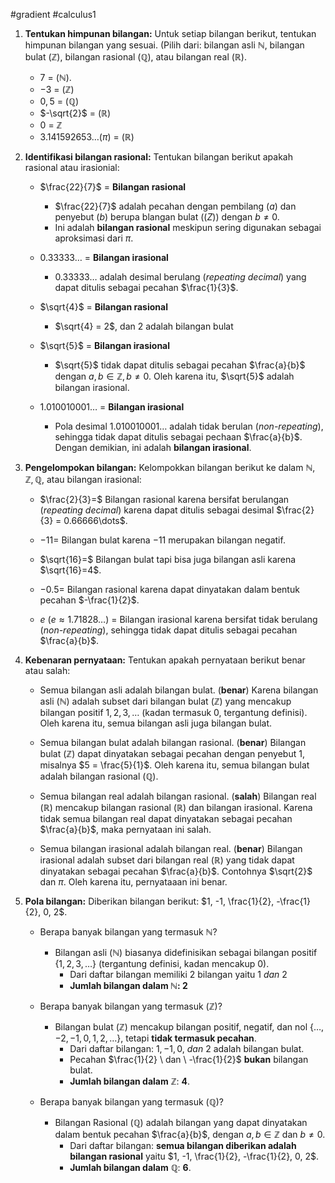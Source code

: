 #gradient  #calculus1 

1. **Tentukan himpunan bilangan:** Untuk setiap bilangan berikut, tentukan himpunan bilangan yang sesuai. (Pilih dari: bilangan asli $\mathbb{N}$, bilangan bulat ($\mathbb{Z}$), bilangan rasional ($\mathbb{Q}$), atau bilangan real ($\mathbb{R}$).
   - $7$ = ($\mathbb{N}$).
   - $-3$ = ($\mathbb{Z}$)
   - $0,5$ = ($\mathbb{Q}$)
   - $-\sqrt{2}$  = ($\mathbb{R}$)
   - $0$ = $\mathbb{Z}$
   - $3.141592653\dots (\pi)$ = ($\mathbb{R}$)
     
2. **Identifikasi bilangan rasional:** Tentukan bilangan berikut apakah rasional atau irasionial:
   - $\frac{22}{7}$ = **Bilangan rasional**
	   - $\frac{22}{7}$ adalah pecahan dengan pembilang ($a$) dan penyebut ($b$) berupa blangan bulat ($\mathbb(Z)$) dengan $b \ne 0$.
	   - Ini adalah **bilangan rasional** meskipun sering digunakan sebagai aproksimasi dari $\pi$.
	     
   - $0.33333\dots$ = **Bilangan irasional**
	   - $0.33333\dots$ adalah desimal berulang (*repeating decimal*) yang dapat ditulis sebagai pecahan $\frac{1}{3}$.
	     
   - $\sqrt{4}$ = **Bilangan rasional**
	   - $\sqrt{4} = 2$, dan $2$ adalah bilangan bulat 
	     
   - $\sqrt{5}$ = **Bilangan irasional**
	   - $\sqrt{5}$ tidak dapat ditulis sebagai pecahan $\frac{a}{b}$ dengan $a, b \in \mathbb{Z}, b \ne 0$. Oleh karena itu, $\sqrt{5}$ adalah bilangan irasional.
	     
   - $1.010010001\dots$ = **Bilangan irasional**
	   - Pola desimal $1.010010001\dots$  adalah tidak berulan (*non-repeating*), sehingga tidak dapat ditulis sebagai pechaan $\frac{a}{b}$. Dengan demikian, ini adalah **bilangan irasional**.
	     
3. **Pengelompokan bilangan:** Kelompokkan bilangan berikut ke dalam $\mathbb{N}, \mathbb{Z}, \mathbb{Q}$, atau bilangan irasional:
   - $\frac{2}{3}=$ Bilangan rasional karena bersifat berulangan (*repeating decimal*) karena dapat ditulis sebagai desimal $\frac{2}{3} = 0.66666\dots$.
     
   - $-11 =$ Bilangan bulat karena $-11$ merupakan bilangan negatif.
     
   - $\sqrt{16}=$ Bilangan bulat tapi bisa juga bilangan asli karena $\sqrt{16}=4$.
     
   - $-0.5=$ Bilangan rasional karena dapat dinyatakan dalam bentuk pecahan $-\frac{1}{2}$.
     
   - $e \ (e \approx 1.71828\dots)$ = Bilangan irasional karena bersifat tidak berulang (*non-repeating*), sehingga tidak dapat ditulis sebagai pecahan $\frac{a}{b}$.
     
4. **Kebenaran pernyataan:** Tentukan apakah pernyataan berikut benar atau salah:
   - Semua bilangan asli adalah bilangan bulat. (**benar**)
     Karena bilangan asli ($\mathbb{N}$) adalah subset dari bilangan bulat ($\mathbb{Z}$) yang mencakup bilangan positif $1,2,3,\dots$ (kadan termasuk $0$, tergantung definisi). Oleh karena itu, semua bilangan asli juga bilangan bulat.
     
   - Semua bilangan bulat adalah bilangan rasional. (**benar**)
     Bilangan bulat ($\mathbb{Z}$) dapat dinyatakan sebagai pecahan dengan penyebut 1, misalnya $5 = \frac{5}{1}$. Oleh karena itu, semua bilangan bulat adalah bilangan rasional ($\mathbb{Q}$).
     
   - Semua bilangan real adalah bilangan rasional. (**salah**)
     Bilangan real ($\mathbb{R}$) mencakup bilangan rasional ($\mathbb{R}$) dan bilangan irasional. Karena tidak semua bilangan real dapat dinyatakan sebagai pecahan $\frac{a}{b}$, maka pernyataan ini salah.
     
   - Semua bilangan irasional adalah bilangan real. (**benar**)
     Bilangan irasional adalah subset dari bilangan real ($\mathbb{R}$) yang tidak dapat dinyatakan sebagai pecahan $\frac{a}{b}$. Contohnya $\sqrt{2}$ dan $\pi$. Oleh karena itu, pernyataaan ini benar.

5. **Pola bilangan:** Diberikan bilangan berikut: $1, -1, \frac{1}{2}, -\frac{1}{2}, 0, 2$.
	- Berapa banyak bilangan yang termasuk $\mathbb{N}$?
		- Bilangan asli ($\mathbb{N}$)  biasanya didefinisikan sebagai bilangan positif $\{1,2,3,\dots \}$ (tergantung definisi, kadan mencakup $0$).
			- Dari daftar bilangan memiliki 2 bilangan yaitu $1 \ dan \ 2$
			- **Jumlah bilangan dalam $\mathbb{N}$: 2**
		  
	- Berapa banyak bilangan yang termasuk ($\mathbb{Z}$)?
		- Bilangan bulat ($\mathbb{Z}$) mencakup bilangan positif, negatif, dan nol $\{\dots, -2, -1, 0,1,2,\dots \}$, tetapi **tidak termasuk pecahan**.
			- Dari daftar bilangan: $1,-1,0, \ dan \ 2$ adalah bilangan bulat.
			- Pecahan $\frac{1}{2} \ dan \ -\frac{1}{2}$ **bukan** bilangan bulat.
			- **Jumlah bilangan dalam** $\mathbb{Z}$: **4**.
		  
	- Berapa banyak bilangan yang termasuk ($\mathbb{Q}$)?
		- Bilangan Rasional ($\mathbb{Q}$) adalah bilangan yang dapat dinyatakan dalam bentuk pecahan $\frac{a}{b}$, dengan $a,b \in \mathbb{Z}$ dan $b \ne 0$.
			- Dari daftar bilangan: **semua bilangan diberikan adalah bilangan rasional** yaitu $1, -1, \frac{1}{2}, -\frac{1}{2}, 0, 2$.
			- **Jumlah bilangan dalam** $\mathbb{Q}$: **6**. 
